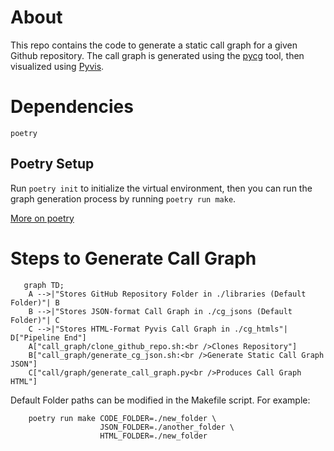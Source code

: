 # About
This repo contains the code to generate a static call graph for a given Github repository. The call graph is generated using the [pycg](!https://github.com/vitsalis/PyCG) tool, then visualized using [Pyvis](!https://github.com/WestHealth/pyvis). 

# Dependencies
```
poetry
```

## Poetry Setup
Run `poetry init` to initialize the virtual environment, then you can run the graph generation process by running `poetry run make`. 

[More on poetry](https://python-poetry.org/docs/managing-environments/)

# Steps to Generate Call Graph
```mermaid
   graph TD;
    A -->|"Stores GitHub Repository Folder in ./libraries (Default Folder)"| B
    B -->|"Stores JSON-format Call Graph in ./cg_jsons (Default Folder)"| C
    C -->|"Stores HTML-Format Pyvis Call Graph in ./cg_htmls"| D["Pipeline End"]
    A["call_graph/clone_github_repo.sh:<br />Clones Repository"] 
    B["call_graph/generate_cg_json.sh:<br />Generate Static Call Graph JSON"]
    C["call/graph/generate_call_graph.py<br />Produces Call Graph HTML"] 
```
Default Folder paths can be modified in the Makefile script. For example:
```
    poetry run make CODE_FOLDER=./new_folder \
                    JSON_FOLDER=./another_folder \
                    HTML_FOLDER=./new_folder
```